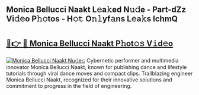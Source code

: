 ## Monica Bellucci Naakt L𝚎a𝚔ed N𝚞𝚍e - Part-dZz Vi𝚍𝚎o P𝚑𝚘tos - H𝚘𝚝 O𝚗𝚕yf𝚊ns L𝚎a𝚔s IchmQ

# <h2><a href="http://kf8ade.oniu.top/?m=Monica+Bellucci+Naakt">🔗👉 🔴 Monica Bellucci Naakt P𝚑ot𝚘𝚜 V𝚒d𝚎o</a></h2>

[![Monica Bellucci Naakt Nu𝚍e𝚜](https://i.imgur.com/0qMVB7G.gif)](http://kf8ade.oniu.top/?m=Monica+Bellucci+Naakt)
Cybernetic performer and multimedia innovator Monica Bellucci Naakt, known for publishing dance and lifestyle tutorials through viral dance moves and compact clips. Trailblazing engineer Monica Bellucci Naakt, recognized for their innovative solutions and commitment to progress in the field of engineering.  
